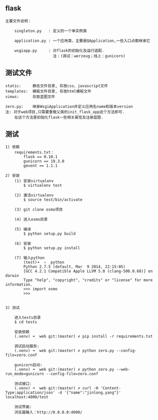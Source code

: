 ## flask

    主要文件说明：

        singleton.py   : 定义的一个单实例类

        application.py : 一个应用类，主要是QApplication,一些入口点都继承它

        wsgiapp.py     : 对flask的初始化及运行适配.
                         注：(调试：werzeug；线上：gunicorn)


## 测试文件

    static:     静态文件目录, 存放css、javascript文件
    templates:  模板文件目录, 存放html模板文件
    views:      存放蓝图文件

    zero.py:    继承WsgiApplication并定义应用名name和版本version
    注: 对于web项目,只需要重载父类的init_flask_app这个方法即可.
        在这个方法里初始化flask一些相关属性及注册蓝图.


## 测试

    1) 依赖
        requirements.txt：
            flask == 0.10.1
            gunicorn == 19.3.0
            gevent == 1.1.1

    2) 安装
        (1) 安装virtualenv
            $ virtualenv test

        (2) 激活virtualenv
            $ source test/bin/activate

        (3) git clone osmo项目

        (4) 进入osmo目录

        (5) 编译
            $ python setup.py build

        (6) 安装
            $ python setup.py install

        (7) 输入python
            (test)➜  ~  python
            Python 2.7.5 (default, Mar  9 2014, 22:15:05)
            [GCC 4.2.1 Compatible Apple LLVM 5.0 (clang-500.0.68)] on darwin
            Type "help", "copyright", "credits" or "license" for more information.
            >>> import osmo
            >>>


    3) 测试

        进入tests目录
        $ cd tests

        安装依赖
        (.venv) ➜  web git:(master) ✗ pip install -r requirements.txt

        调试启动服务:
        (.venv) ➜  web git:(master) ✗ python zero.py --config-file=zero.conf

        gunicorn启动:
        (.venv) ➜  web git:(master) ✗ python zero.py --web-run_mode=gunicorn --config-file=zero.conf

        测试接口:
        (.venv) ➜  web git:(master) ✗ curl -H 'Content-Type:application/json' -d '{"name":"jinlong.yang"}' localhost:4000/test

        测试界面:
        浏览器输入：http://0.0.0.0:4000/
